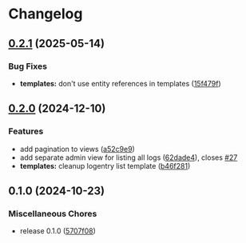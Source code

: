 # Changelog

## [0.2.1](https://github.com/acdh-oeaw/apis-acdhch-django-auditlog/compare/v0.2.0...v0.2.1) (2025-05-14)


### Bug Fixes

* **templates:** don't use entity references in templates ([15f479f](https://github.com/acdh-oeaw/apis-acdhch-django-auditlog/commit/15f479fb3493a4b1aa19c5bacfdf950459394c74))

## [0.2.0](https://github.com/acdh-oeaw/apis-acdhch-django-auditlog/compare/v0.1.0...v0.2.0) (2024-12-10)


### Features

* add pagination to views ([a52c9e9](https://github.com/acdh-oeaw/apis-acdhch-django-auditlog/commit/a52c9e9f83854aef972558818aa3f128a4f9e61e))
* add separate admin view for listing all logs ([62dade4](https://github.com/acdh-oeaw/apis-acdhch-django-auditlog/commit/62dade45dfa50a8b5cd3c56096ac227816aa0bcd)), closes [#27](https://github.com/acdh-oeaw/apis-acdhch-django-auditlog/issues/27)
* **templates:** cleanup logentry list template ([b46f281](https://github.com/acdh-oeaw/apis-acdhch-django-auditlog/commit/b46f2819bfc33b98a384835970600fbd9948af8b))

## 0.1.0 (2024-10-23)


### Miscellaneous Chores

* release 0.1.0 ([5707f08](https://github.com/acdh-oeaw/apis-acdhch-django-auditlog/commit/5707f08bee0f52fef1561807e6ba5f0e5623733f))
